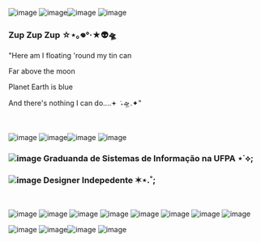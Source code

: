 ![image](https://github.com/user-attachments/assets/8691e87b-9977-42f8-a1e5-fc373d84ce74) ![image](https://github.com/user-attachments/assets/c97a182e-b3e3-47c2-a8fd-7d33c49697f1)![image](https://github.com/user-attachments/assets/6dcf5ec8-960d-41ef-9850-fa0b4f2634a0) ![image](https://github.com/user-attachments/assets/91c087a9-130e-4ed3-9842-379139cbb504)

### Zup Zup Zup ☆⋆｡𖦹°‧★👽🛸

"Here am I floating 'round my tin can 

Far above the moon 

Planet Earth is blue 

And there's nothing I can do....𖥔 ݁ ˖🛸.✦"

<br>
 

![image](https://github.com/user-attachments/assets/8691e87b-9977-42f8-a1e5-fc373d84ce74) ![image](https://github.com/user-attachments/assets/c97a182e-b3e3-47c2-a8fd-7d33c49697f1)![image](https://github.com/user-attachments/assets/6dcf5ec8-960d-41ef-9850-fa0b4f2634a0) ![image](https://github.com/user-attachments/assets/91c087a9-130e-4ed3-9842-379139cbb504) 

### ![image](https://github.com/user-attachments/assets/c81a25e1-3aa8-4c2c-b370-ca9d2e9d181e) Graduanda de Sistemas de Informação na UFPA ⋆˙⟡; 

### ![image](https://github.com/user-attachments/assets/1d5d7abf-074a-4485-92d2-4b8e3cc9ea85) Designer Indepedente ✶⋆.˚; 

<br>




![image](https://github.com/user-attachments/assets/8453d101-c262-463a-84c7-9d9a3bbe44ef) ![image](https://github.com/user-attachments/assets/0b42e0b4-165d-4392-94ce-a3fbb36a5408) ![image](https://github.com/user-attachments/assets/a3eb36a1-2dee-47a0-8bcc-9c9e6b11cdb0) ![image](https://github.com/user-attachments/assets/aaa1ba25-f966-4eae-836b-100a73ba5f6a) ![image](https://github.com/user-attachments/assets/2d8d5b64-e482-4fb3-a510-ca0e2b7e44eb) ![image](https://github.com/user-attachments/assets/d53f127d-2f2e-445f-b1b1-6f84df48d3bd) ![image](https://github.com/user-attachments/assets/622dfe23-5ca5-4784-bd78-c914c951cf1d) ![image](https://github.com/user-attachments/assets/0c0578af-f3f3-4b3d-aba9-c6fc27fd59b1)









 

![image](https://github.com/user-attachments/assets/8691e87b-9977-42f8-a1e5-fc373d84ce74) ![image](https://github.com/user-attachments/assets/c97a182e-b3e3-47c2-a8fd-7d33c49697f1)![image](https://github.com/user-attachments/assets/6dcf5ec8-960d-41ef-9850-fa0b4f2634a0) ![image](https://github.com/user-attachments/assets/91c087a9-130e-4ed3-9842-379139cbb504) 
